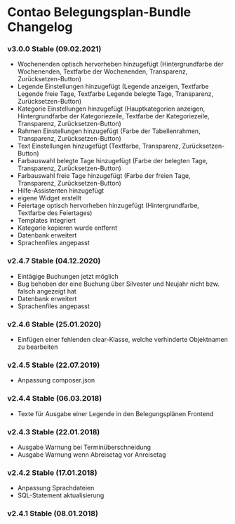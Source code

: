 # Contao Belegungsplan-Bundle Changelog

### v3.0.0 Stable (09.02.2021)
- Wochenenden optisch hervorheben hinzugefügt (Hintergrundfarbe der Wochenenden, Textfarbe der Wochenenden, Transparenz, Zurücksetzen-Button)
- Legende Einstellungen hinzugefügt (Legende anzeigen, Textfarbe Legende freie Tage, Textfarbe Legende belegte Tage, Transparenz, Zurücksetzen-Button)
- Kategorie Einstellungen hinzugefügt (Hauptkategorien anzeigen, Hintergrundfarbe der Kategoriezeile, Textfarbe der Kategoriezeile, Transparenz, Zurücksetzen-Button)
- Rahmen Einstellungen hinzugefügt (Farbe der Tabellenrahmen, Transparenz, Zurücksetzen-Button)
- Text Einstellungen hinzugefügt (Textfarbe, Transparenz, Zurücksetzen-Button)
- Farbauswahl belegte Tage hinzugefügt (Farbe der belegten Tage, Transparenz, Zurücksetzen-Button)
- Farbauswahl freie Tage hinzugefügt (Farbe der freien Tage, Transparenz, Zurücksetzen-Button)
- Hilfe-Assistenten hinzugefügt
- eigene Widget erstellt
- Feiertage optisch hervorheben hinzugefügt (Hintergrundfarbe, Textfarbe des Feiertages)
- Templates integriert
- Kategorie kopieren wurde entfernt
- Datenbank erweitert
- Sprachenfiles angepasst

### v2.4.7 Stable (04.12.2020)
- Eintägige Buchungen jetzt möglich
- Bug behoben der eine Buchung über Silvester und Neujahr nicht bzw. falsch angezeigt hat
- Datenbank erweitert
- Sprachenfiles angepasst

### v2.4.6 Stable (25.01.2020)
- Einfügen einer fehlenden clear-Klasse, welche verhinderte Objektnamen zu bearbeiten

### v2.4.5 Stable (22.07.2019)
- Anpassung composer.json

### v2.4.4 Stable (06.03.2018)
- Texte für Ausgabe einer Legende in den Belegungsplänen Frontend

### v2.4.3 Stable (22.01.2018)
- Ausgabe Warnung bei Terminüberschneidung
- Ausgabe Warnung wenn Abreisetag vor Anreisetag

### v2.4.2 Stable (17.01.2018)
- Anpassung Sprachdateien
- SQL-Statement aktualisierung

### v2.4.1 Stable (08.01.2018)
